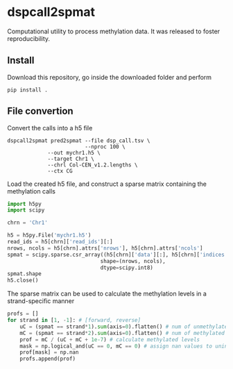 # dspcall2spmat

Computational utility to process methylation data. It was released to
foster reproducibility.

## Install

Download this repository, go inside the downloaded folder and perform

```
pip install .
```

## File convertion

Convert the calls into a h5 file

```shell
dspcall2spmat pred2spmat --file dsp_call.tsv \
                         --nproc 100 \
			 --out mychr1.h5 \
			 --target Chr1 \
			 --chrl Col-CEN_v1.2.lengths \
			 --ctx CG
```

Load the created h5 file, and construct a sparse matrix containing the methylation calls

```python
import h5py
import scipy

chrn = 'Chr1'

h5 = h5py.File('mychr1.h5')
read_ids = h5[chrn]['read_ids'][:]
nrows, ncols = h5[chrn].attrs['nrows'], h5[chrn].attrs['ncols']
spmat = scipy.sparse.csr_array((h5[chrn]['data'][:], h5[chrn]['indices'][:], h5[chrn]['indptr'][:]),
                              shape=(nrows, ncols),
                              dtype=scipy.int8)
spmat.shape
h5.close()
```

The sparse matrix can be used to calculate the methylation levels in a strand-specific manner

```python
profs = []
for strand in [1, -1]: # [forward, reverse]
    uC = (spmat == strand*1).sum(axis=0).flatten() # num of unmethylated CGs
    mC = (spmat == strand*2).sum(axis=0).flatten() # num of methylated CGs
    prof = mC / (uC + mC + 1e-7) # calculate methylated levels
    mask = np.logical_and(uC == 0, mC == 0) # assign nan values to uninformative positions
    prof[mask] = np.nan
    profs.append(prof)
```